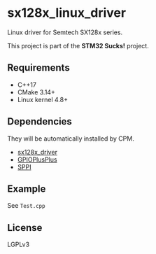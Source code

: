 # sx128x_linux_driver
Linux driver for Semtech SX128x series.

This project is part of the **STM32 Sucks!** project.

## Requirements
- C++17
- CMake 3.14+
- Linux kernel 4.8+

## Dependencies
They will be automatically installed by CPM.
- [sx128x_driver](https://github.com/YukiWorkshop/sx128x_driver)
- [GPIOPlusPlus](https://github.com/YukiWorkshop/GPIOPlusPlus)
- [SPPI](https://github.com/YukiWorkshop/SPPI)

## Example
See `Test.cpp`

## License
LGPLv3
